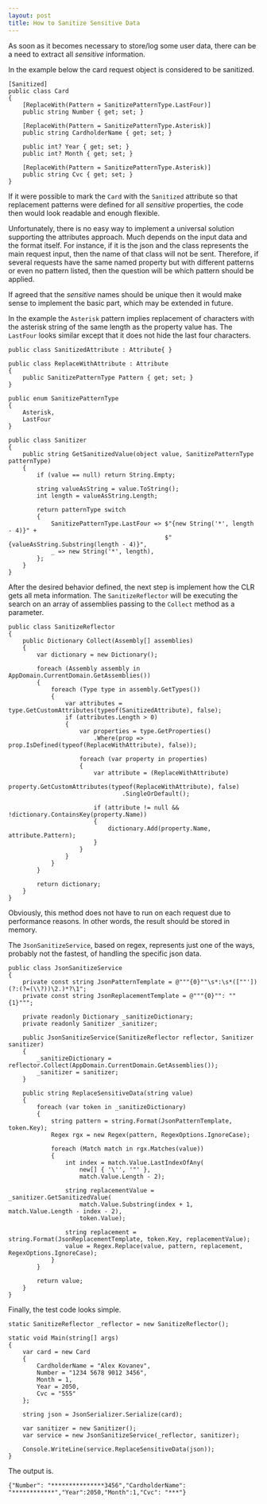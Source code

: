 ```yaml
---
layout: post
title: How to Sanitize Sensitive Data
---
```


As soon as it becomes necessary to store/log some user data, there can be a need to extract all *sensitive* information. 

In the example below the card request object is considered to be sanitized.
<pre><code class="language-cs">[Sanitized]
public class Card
{
    [ReplaceWith(Pattern = SanitizePatternType.LastFour)]
    public string Number { get; set; }

    [ReplaceWith(Pattern = SanitizePatternType.Asterisk)]
    public string CardholderName { get; set; }

    public int? Year { get; set; }
    public int? Month { get; set; }

    [ReplaceWith(Pattern = SanitizePatternType.Asterisk)]
    public string Cvc { get; set; }
}
</code></pre>

If it were possible to mark the <code>Card</code> with the <code>Sanitized</code> attribute so that replacement patterns were defined for all *sensitive* properties, the code then would look readable and enough flexible.

Unfortunately, there is no easy way to implement a universal solution supporting the attributes approach. Much depends on the input data and the format itself. For instance, if it is the json and the class represents the main request input, then the name of that class will not be sent. Therefore, if several requests have the same named property but with different patterns or even no pattern listed, then the question will be which pattern should be applied.

If agreed that the *sensitive* names should be unique then it would make sense to implement the basic part, which may be extended in future.

In the example the <code>Asterisk</code> pattern implies replacement of characters with the asterisk string of the same length as the property value has. The <code>LastFour</code> looks similar except that it does not hide the last four characters.
<pre><code class="language-cs">public class SanitizedAttribute : Attribute{ }

public class ReplaceWithAttribute : Attribute
{
    public SanitizePatternType Pattern { get; set; }
}

public enum SanitizePatternType
{
    Asterisk,
    LastFour
}

public class Sanitizer
{
    public string GetSanitizedValue(object value, SanitizePatternType patternType)
    {
        if (value == null) return String.Empty;

        string valueAsString = value.ToString();
        int length = valueAsString.Length;

        return patternType switch
        {
            SanitizePatternType.LastFour => $"{new String('*', length - 4)}" +
                                            $"{valueAsString.Substring(length - 4)}",
            _ => new String('*', length),
        };
    }
}</code></pre>

After the desired behavior defined, the next step is implement how the CLR gets all meta information. The <code>SanitizeReflector</code> will be executing the search on an array of assemblies passing to the <code>Collect</code> method as a parameter. 

<pre><code class="language-cs">public class SanitizeReflector
{
    public Dictionary<string, SanitizePatternType> Collect(Assembly[] assemblies)
    {
        var dictionary = new Dictionary<string, SanitizePatternType>();

        foreach (Assembly assembly in AppDomain.CurrentDomain.GetAssemblies())
        {
            foreach (Type type in assembly.GetTypes())
            {
                var attributes = type.GetCustomAttributes(typeof(SanitizedAttribute), false);
                if (attributes.Length > 0)
                {
                    var properties = type.GetProperties()
                        .Where(prop => prop.IsDefined(typeof(ReplaceWithAttribute), false));

                    foreach (var property in properties)
                    {
                        var attribute = (ReplaceWithAttribute)
                            property.GetCustomAttributes(typeof(ReplaceWithAttribute), false)
                                .SingleOrDefault();

                        if (attribute != null && !dictionary.ContainsKey(property.Name))
                        {
                            dictionary.Add(property.Name, attribute.Pattern);
                        }
                    }
                }
            }
        }

        return dictionary;
    }
}</code></pre>

Obviously, this method does not have to run on each request due to performance reasons. In other words, the result should be stored in memory.

The <code>JsonSanitizeService</code>, based on regex, represents just one of the ways, probably not the fastest, of handling the specific json data.
<pre><code class="language-cs">public class JsonSanitizeService
{
    private const string JsonPatternTemplate = @"""{0}""\s*:\s*([""'])(?:(?=(\\?))\2.)*?\1";
    private const string JsonReplacementTemplate = @"""{0}"": ""{1}""";

    private readonly Dictionary<string, SanitizePatternType> _sanitizeDictionary;
    private readonly Sanitizer _sanitizer;

    public JsonSanitizeService(SanitizeReflector reflector, Sanitizer sanitizer)
    {
        _sanitizeDictionary = reflector.Collect(AppDomain.CurrentDomain.GetAssemblies());
        _sanitizer = sanitizer;
    }

    public string ReplaceSensitiveData(string value)
    {
        foreach (var token in _sanitizeDictionary)
        {
            string pattern = string.Format(JsonPatternTemplate, token.Key);
            Regex rgx = new Regex(pattern, RegexOptions.IgnoreCase);

            foreach (Match match in rgx.Matches(value))
            {
                int index = match.Value.LastIndexOfAny(
                    new[] { '\'', '"' },
                    match.Value.Length - 2);

                string replacementValue = _sanitizer.GetSanitizedValue(
                    match.Value.Substring(index + 1, match.Value.Length - index - 2),
                    token.Value);

                string replacement = string.Format(JsonReplacementTemplate, token.Key, replacementValue);
                value = Regex.Replace(value, pattern, replacement, RegexOptions.IgnoreCase);
            }
        }

        return value;
    }
}</code></pre>

Finally, the test code looks simple.
<pre><code class="language-cs">static SanitizeReflector _reflector = new SanitizeReflector();

static void Main(string[] args)
{
    var card = new Card
    {
        CardholderName = "Alex Kovanev",
        Number = "1234 5678 9012 3456",
        Month = 1,
        Year = 2050,
        Cvc = "555"
    };

    string json = JsonSerializer.Serialize(card);

    var sanitizer = new Sanitizer();
    var service = new JsonSanitizeService(_reflector, sanitizer);

    Console.WriteLine(service.ReplaceSensitiveData(json));
}</code></pre>

The output is.
<pre><code class="nohighlight">{"Number": "***************3456","CardholderName": "************","Year":2050,"Month":1,"Cvc": "***"}</code></pre>
